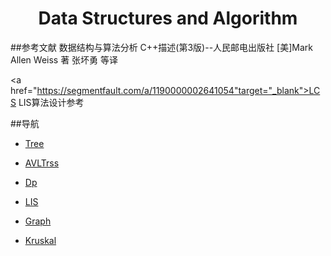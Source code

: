 <h1 align="center">Data Structures and Algorithm</h1>

##参考文献
  数据结构与算法分析 C++描述(第3版)--人民邮电出版社 [美]Mark Allen Weiss 著 张坏勇 等译

  <a href="https://segmentfault.com/a/1190000002641054"target="_blank">LCS LIS算法设计参考</a>

##导航
- [Tree](https://github.com/bwfullcolor/Notes/tree/master/Data_Structures_And_Algorithm/Tree)
 + [AVLTrss](https://github.com/bwfullcolor/Notes/tree/master/Data_Structures_And_Algorithm/Tree/AvlTree)
- [Dp](https://github.com/bwfullcolor/Notes/tree/master/Data_Structures_And_Algorithm/Dp)
 + [LIS](https://github.com/bwfullcolor/Notes/tree/master/Data_Structures_And_Algorithm/Dp/LIS)
- [Graph](https://github.com/bwfullcolor/Notes/tree/master/Data_Structures_And_Algorithm/Graph)
 + [Kruskal](https://github.com/bwfullcolor/Notes/tree/master/Data_Structures_And_Algorithm/Graph/Kruskal)
